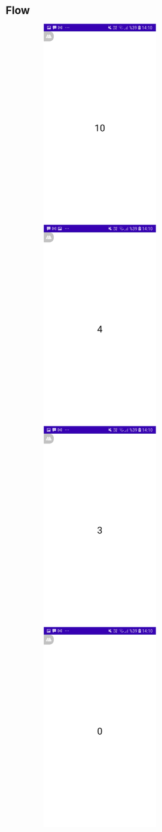# Flow

<p align="center">
  <img src="images/sc1.jpg" width="300" />
  <img src="images/sc3.jpg" width="300" />
  <img src="images/sc4.jpg" width="300" />
  <img src="images/sc2.jpg" width="300" />
</p>
